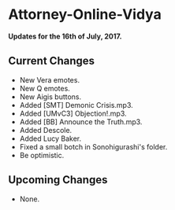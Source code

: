 # Attorney-Online-Vidya
__Updates for the 16th of July, 2017.__

## Current Changes
* New Vera emotes.
* New Q emotes.
* New Aigis buttons.
* Added [SMT] Demonic Crisis.mp3.
* Added [UMvC3] Objection!.mp3.
* Added [BB] Announce the Truth.mp3.
* Added Descole.
* Added Lucy Baker.
* Fixed a small botch in Sonohigurashi's folder.
* Be optimistic.

## Upcoming Changes
* None.
